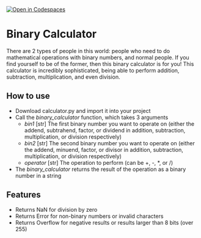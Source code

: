 [![Open in Codespaces](https://classroom.github.com/assets/launch-codespace-2972f46106e565e64193e422d61a12cf1da4916b45550586e14ef0a7c637dd04.svg)](https://classroom.github.com/open-in-codespaces?assignment_repo_id=17649988)
# Binary Calculator

<!--

The following requirements must be met to receive full credit on this assignment. The calculator must handle binary arithmetic operations accurately while following proper error handling procedures and output formatting guidelines.

- Your solution must have a well-written and thorough README file.
- The solution must be implemented as a function called `binary_calculator()` with three parameters:
    - `bin1` - A string parameter representing the first binary number to be used in the calculation. Must contain only 0s and 1s.
    - `bin2` - A string parameter representing the second binary number to be used in the calculation. Must contain only 0s and 1s.
    - `operator` - A string containing one of the following arithmetic operators: `'+'`, `'-'`, `'*'`, or `'/'`
- Do not use Python's built-in `bin()` function.
- Implement your own binary-to-decimal and decimal-to-binary conversion logic.
- All binary inputs and outputs should be strings.
- Handle division by zero by returning `"NaN"`
- Handle decimal numbers by rounding down to the nearest whole number (flooring).
- Return `"Error"` for invalid binary inputs (containing characters other than `0` and `1`)
- Return `"Overflow"` for any operations that overflow (i.e. negative numbers, numbers greater than 8-bits).
- Outputs must be returned as 8-bit numbers (padded with leading zeros if necessary). For example, the decimal number `5` should be returned as `"00000101"` .

Your solution will be tested against various test cases including edge cases, invalid inputs, and all four arithmetic operations.

 -->

There are 2 types of people in this world: people who need to do mathematical operations with binary numbers, and normal people. If you find yourself to be of the former, then this binary calculator is for you! This calculator is incredibly sophisticated, being able to perform addition, subtraction, multiplication, and even division.

## How to use
 
- Download calculator.py and import it into your project
- Call the *binary_calculator* function, which takes 3 arguments
    - *bin1* [str] The first binary number you want to operate on (either the addend, subtrahend, factor, or dividend in addition, subtraction, multiplication, or division respectively)
    - *bin2* [str] The second binary number you want to operate on (either the addend, minuend, factor, or divisor in addition, subtraction, multiplication, or division respectively)
    - *operator* [str] The operation to perform (can be +, -, *, or /)
- The *binary_calculator* returns the result of the operation as a binary number in a string

## Features

- Returns NaN for division by zero
- Returns Error for non-binary numbers or invalid characters
- Returns Overflow for negative results or results larger than 8 bits (over 255)